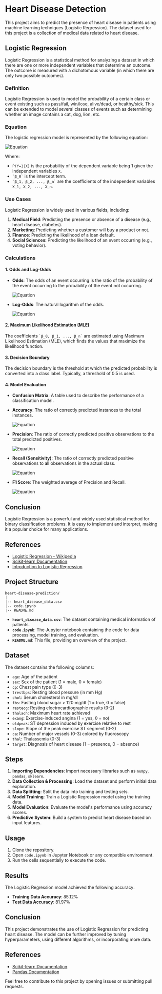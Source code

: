 # Heart Disease Detection

This project aims to predict the presence of heart disease in patients using machine learning techniques (Logistic Regression). The dataset used for this project is a collection of medical data related to heart disease.

## Logistic Regression

Logistic Regression is a statistical method for analyzing a dataset in which there are one or more independent variables that determine an outcome. The outcome is measured with a dichotomous variable (in which there are only two possible outcomes).

### Definition

Logistic Regression is used to model the probability of a certain class or event existing such as pass/fail, win/lose, alive/dead, or healthy/sick. This can be extended to model several classes of events such as determining whether an image contains a cat, dog, lion, etc.

### Equation

The logistic regression model is represented by the following equation:

![Equation](<https://latex.codecogs.com/png.latex?P(Y=1|X)=\frac{1}{1+e^{-({\beta_0}+{\beta_1}X_1+{\beta_2}X_2+...+{\beta_n}X_n)}}>)

Where:

- `P(Y=1|X)` is the probability of the dependent variable being 1 given the independent variables `X`.
- `` `β_0` `` is the intercept term.
- `` `β_1, β_2, ..., β_n` `` are the coefficients of the independent variables `X_1, X_2, ..., X_n`.

### Use Cases

Logistic Regression is widely used in various fields, including:

1. **Medical Field**: Predicting the presence or absence of a disease (e.g., heart disease, diabetes).
2. **Marketing**: Predicting whether a customer will buy a product or not.
3. **Finance**: Predicting the likelihood of a loan default.
4. **Social Sciences**: Predicting the likelihood of an event occurring (e.g., voting behavior).

### Calculations

#### 1. Odds and Log-Odds

- **Odds**: The odds of an event occurring is the ratio of the probability of the event occurring to the probability of the event not occurring.

  ![Equation](https://latex.codecogs.com/png.latex?\text{Odds}=\frac{P}{1-P})

- **Log-Odds**: The natural logarithm of the odds.

  ![Equation](<https://latex.codecogs.com/png.latex?\text{Log-Odds}=\log(\frac{P}{1-P})>)

#### 2. Maximum Likelihood Estimation (MLE)

The coefficients `` `β_0, β_1, ..., β_n` `` are estimated using Maximum Likelihood Estimation (MLE), which finds the values that maximize the likelihood function.

#### 3. Decision Boundary

The decision boundary is the threshold at which the predicted probability is converted into a class label. Typically, a threshold of 0.5 is used.

#### 4. Model Evaluation

- **Confusion Matrix**: A table used to describe the performance of a classification model.
- **Accuracy**: The ratio of correctly predicted instances to the total instances.

  ![Equation](https://latex.codecogs.com/png.latex?\text{Accuracy}=\frac{TP+TN}{TP+TN+FP+FN})

- **Precision**: The ratio of correctly predicted positive observations to the total predicted positives.

  ![Equation](https://latex.codecogs.com/png.latex?\text{Precision}=\frac{TP}{TP+FP})

- **Recall (Sensitivity)**: The ratio of correctly predicted positive observations to all observations in the actual class.

  ![Equation](https://latex.codecogs.com/png.latex?\text{Recall}=\frac{TP}{TP+FN})

- **F1 Score**: The weighted average of Precision and Recall.

  ![Equation](https://latex.codecogs.com/png.latex?\text{F1%20Score}=2\times\frac{\text{Precision}\times\text{Recall}}{\text{Precision}+\text{Recall}})

## Conclusion

Logistic Regression is a powerful and widely used statistical method for binary classification problems. It is easy to implement and interpret, making it a popular choice for many applications.

## References

- [Logistic Regression - Wikipedia](https://en.wikipedia.org/wiki/Logistic_regression)
- [Scikit-learn Documentation](https://scikit-learn.org/stable/modules/linear_model.html#logistic-regression)
- [Introduction to Logistic Regression](https://towardsdatascience.com/introduction-to-logistic-regression-66248243c148)

## Project Structure

```
heart-disease-prediction/
|
|-- heart_disease_data.csv
|-- code.ipynb
|-- README.md
```

- **`heart_disease_data.csv`**: The dataset containing medical information of patients.
- **`code.ipynb`**: The Jupyter notebook containing the code for data processing, model training, and evaluation.
- **`README.md`**: This file, providing an overview of the project.

## Dataset

The dataset contains the following columns:

- `age`: Age of the patient
- `sex`: Sex of the patient (1 = male, 0 = female)
- `cp`: Chest pain type (0-3)
- `trestbps`: Resting blood pressure (in mm Hg)
- `chol`: Serum cholesterol in mg/dl
- `fbs`: Fasting blood sugar > 120 mg/dl (1 = true, 0 = false)
- `restecg`: Resting electrocardiographic results (0-2)
- `thalach`: Maximum heart rate achieved
- `exang`: Exercise-induced angina (1 = yes, 0 = no)
- `oldpeak`: ST depression induced by exercise relative to rest
- `slope`: Slope of the peak exercise ST segment (0-2)
- `ca`: Number of major vessels (0-3) colored by fluoroscopy
- `thal`: Thalassemia (0-3)
- `target`: Diagnosis of heart disease (1 = presence, 0 = absence)

## Steps

1. **Importing Dependencies**: Import necessary libraries such as `numpy`, `pandas`, `sklearn`.
2. **Data Collection & Processing**: Load the dataset and perform initial data exploration.
3. **Data Splitting**: Split the data into training and testing sets.
4. **Model Training**: Train a Logistic Regression model using the training data.
5. **Model Evaluation**: Evaluate the model's performance using accuracy scores.
6. **Predictive System**: Build a system to predict heart disease based on input features.

## Usage

1. Clone the repository.
2. Open `code.ipynb` in Jupyter Notebook or any compatible environment.
3. Run the cells sequentially to execute the code.

## Results

The Logistic Regression model achieved the following accuracy:

- **Training Data Accuracy**: 85.12%
- **Test Data Accuracy**: 81.97%

## Conclusion

This project demonstrates the use of Logistic Regression for predicting heart disease. The model can be further improved by tuning hyperparameters, using different algorithms, or incorporating more data.

## References

- [Scikit-learn Documentation](https://scikit-learn.org/stable/)
- [Pandas Documentation](https://pandas.pydata.org/)

Feel free to contribute to this project by opening issues or submitting pull requests.

